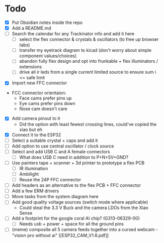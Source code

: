 
# Todo

- [X] Put Obsidian notes inside the repo
- [X] Add a README.md
- [ ] Search the calendar for any Trackinator info and add it here
	- [ ] select the flex connector & crystals & oscillators (to free up browser tabs)
	- [ ] transfer my eyetrack diagram to kicad (don't worry about simple component values/choices)
	- [ ] abandon fully flex design and opt into frunkable + flex illuminators / extensions
	- [ ] drive all ir leds from a single current limited source to ensure sum i <= safe limit
- [x] Import new FFC connector
- FCC connector orientaion:
	- Face cams prefer pins up
	- Eye cams prefer pins down
	- Nose cam doesn't care
- [x] Add camera pinout to it
	- Did the option with least fewest crossing lines, could've copied the xiao but eh
- [x] Connect it to the ESP32
- [ ] Select a suitable crystal + caps and add it
- [ ] Add option to use central oscillator / clock source
- [ ] Select and add USB C and A female connectors
  - [ ] What does USB C need in addition to P+N+5V+GND?
- [ ] Use painters tape + scanner + 3d printer to prototype a flex PCB
  - [ ] IR illumination
  - [ ] Ambilight
  - [ ] Reuse the 24P FFC connector
- [ ] Add headers as an alternative to the flex PCB + FFC connector
- [ ] Add a few ERM drivers
- [ ] Move tasks from the system diagram here
- [ ] Add good quality voltage sources (switch mode where applicable)
	- Could steal the 3.3 V Buck and the camera LDOs from the Xiao Sense 
- [ ] Add a footprint for the google coral AI chip? (G313-06329-00)
	- [ ] Needs usb + power + space for all the ground pins
- [ ] (meme) composite all 5 camera feeds together into a cursed webcam - "vision pro without ai"
[[ESP32_CAM_V1.6.pdf]]
